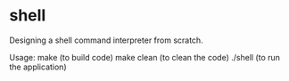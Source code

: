 # shell
Designing a shell command interpreter from scratch.

Usage: make (to build code)
       make clean (to clean the code)
       ./shell (to run the application)
